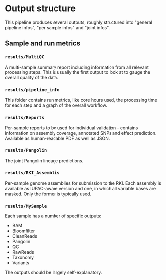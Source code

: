 # Output structure

This pipeline produces several outputs, roughly structured into "general pipeline infos", "per sample infos" and "joint infos". 

## Sample and run metrics

### `results/MultiQC`

A multi-sample summary report including information from all relevant processing steps. This is usually the first output to look at to gauge the overall quality of the data. 

### `results/pipeline_info`

This folder contains run metrics, like core hours used, the processing time for each step and a graph of the overall workflow. 

### `results/Reports`

Per-sample reports to be used for individual validation - contains information on assembly coverage, annotated SNPs and effect prediction. Available as human-readable PDF as well as JSON.

### `results/Pangolin`

The joint Pangolin lineage predictions.

### `results/RKI_Assemblis`

Per-sample genome assemblies for submission to the RKI. Each assembly is available as IUPAC-aware version and one, in which all variable bases are masked. Only the former is typically used. 

### `results/MySample`

Each sample has a number of specific outputs:

* BAM
* Bloomfilter
* CleanReads
* Pangolin  
* QC 
* RawReads  
* Taxonomy 
* Variants

The outputs should be largely self-explanatory. 
